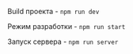 Build проекта - `npm run dev`

Режим разработки - `npm run start`

Запуск сервера - `npm run server`
